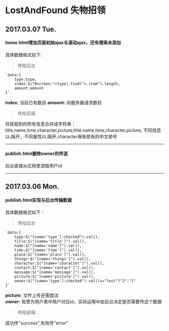 # LostAndFound 失物招领 

## 2017.03.07 Tue.

#### home.html增加页面初始ajax与滚动ajax，还有搜索未添加

具体数据格式如下:

>传给后台

    `data:{
        type:type,
        index:$("#screen-"+type).find(">.item").length,
        amount:amount
    }`
    
**index:**
当前已有数目
**amount:**
向服务器请求数目

>传给前端

将获取到的所有信息合并成字符串：
title,name,time,character,picture;title,name,time,character,picture;
不同信息以;隔开，不同属性以,隔开,character保有原有的中文顿号

---

#### publish.html删除owner的传送

后台直接从应用里调取用户id

***

## 2017.03.06 Mon.

#### publish.html实现与后台传输数据  

具体数据格式如下：  

>传给后台

    `data:{
        type:$("[name='type']:checked").val(),
        title:$("[name='title']").val(),
        name:$("[name='name']").val(),
        time:$("[name='time']").val(),
        place:$("[name='place']").val(),
        things:$("[name='things']").val(),
        character:$("[name='character']").val(),
        contact:$("[name='contact']").val(),
        message:$("[name='message']").val(),
        picture:$("[name='picture']").val(),
        owner:$("[name='type']:checked").val()=="lost"?"2":"1"
    }`  

**picture:**
文件上传还需尝试  
**owner:**
假使为用户表中用户对应id，实际运用中由后台决定是否需要传这个数据

>传给前端

成功传"success",失败传"error"